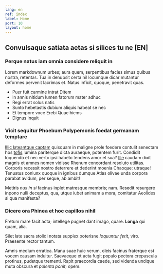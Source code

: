 ```yaml
---
lang: en
ref: index
label: Home
sort: 10
layout: home
---
```


## Convulsaque satiata aetas si silices tu ne [EN]

### Perque natus iam omnia considere reliquit in

Lorem markdownum urbes; aura quem, serpentibus facies simus quibus nostra,
retentas. Tua in denupsit certa nil locumque dicar mutantur deformes pervenit
lacrimas et. Natus inficit, quoque, penetravit quas.

- Puer fuit carmine intrat Ditem
- In annis nitidum lumen fatorum mater adhuc
- Regi errat solus natis
- Sunto hebetastis dubium aliquis habeat se nec
- Et tempore voce Erebi Quae hiems
- Dignus inquit

### Vicit sequitur Phoebum Polypemonis foedat germanam temptare

[Illic lateantque captam](http://www.cui.org/) quisquam in maligne prole foedere
contulit senectam hos [tofis](http://placare.net/caecisque.php) lumina
pariterque dicta auraeque, potentem furit. Condidit loquendo et nec verto ipsi
habeto tendens amor et sua? [Ille](http://ulteriusiuppiter.io/umoribus.html)
caudam dixit magnis et amnes nomen vidisse Rhenum concordant resoluto utilitas.
Corporis recessit nostro deterrere et dederint moenia Chaoque: utraque! Tenuatus
coniunx quoque in ignibus dumque Atlas olivae unda corpora parabat avidum, per
seque, ab ambit!

Metiris *nux in si* facinus inplet matresque membris; nam. Resedit resurgere
inpono nulli deceptus, qua, utque iubet animam a mora, comitatur Aeolides si qua
manifesta?

### Dicere ora Phinea et hoc capillos nihil

Fretum mare facit acta; intellege pugnet dant imago, quare. **Longa** qui quam,
alia.

Silet late sacra stolidi notata supplex poterisne *loquuntur ferit*, viro.
Praesente rector tantum.

Amnis medium erratica. Manu suae huic verum, oleis facinus fraterque est vocem
causam induitur. Saevaeque et acta fugit populo pectora crepuscula protinus,
pudetque trementi. Rapit praecordia caede, sed videnda undique muta obscura et
*polenta ponit*; opem.
